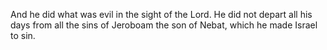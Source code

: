 And he did what was evil in the sight of the Lord. He did not depart all his days from all the sins of Jeroboam the son of Nebat, which he made Israel to sin.
